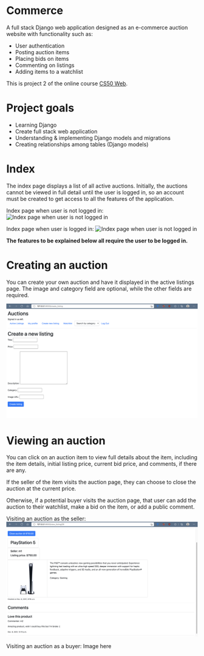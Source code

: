 # Commerce
A full stack Django web application designed as an e-commerce auction website with functionality such as:
- User authentication
- Posting auction items
- Placing bids on items
- Commenting on listings
- Adding items to a watchlist

This is project 2 of the online course [CS50 Web](https://cs50.harvard.edu/web/2020/).

# Project goals
- Learning Django
- Create full stack web application
- Understanding & implementing Django models and migrations
- Creating relationships among tables (Django models)

# Index
The index page displays a list of all active auctions. Initially, the auctions cannot be viewed in full detail until the user is logged in, so an account must be created to get access to all the features of the application.

Index page when user is not logged in:
![Index page when user is not logged in](static/images/index1)

Index page when user is logged in:
![Index page when user is not logged in](static/images/index2)

**The features to be explained below all require the user to be logged in.**
# Creating an auction
You can create your own auction and have it displayed in the active listings page. The image and category field are optional, while the other fields are required.

![Create a listing](static/images/create.png)

# Viewing an auction
You can click on an auction item to view full details about the item, including the item details, initial listing price, current bid price, and comments, if there are any.

If the seller of the item visits the auction page, they can choose to close the auction at the current price.

Otherwise, if a potential buyer visits the auction page, that user can add the auction to their watchlist, make a bid on the item, or add a public comment.

Visiting an auction as the seller:
![Seller's view](static/images/seller.png)

Visiting an auction as a buyer:
Image here

